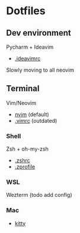 # Dotfiles

## Dev environment
Pycharm + Ideavim
* [.ideavimrc](dot_ideavimrc)

Slowly moving to all neovim

## Terminal
Vim/Neovim
* [nvim](private_dot_config/nvim/) (default)
* [.vimrc](dot_vimrc) (outdated)

### Shell
Zsh + oh-my-zsh
* [.zshrc](dot_zshrc)
* [.zprofile](dot_zprofile)

### WSL
Wezterm (todo add config)

### Mac
* [kitty](private_dot_config/kitty/)

